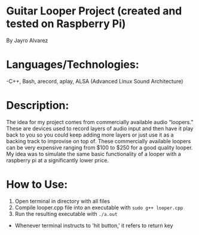 # Guitar Looper Project (created and tested on Raspberry Pi)
By Jayro Alvarez
# Languages/Technologies:
-C++, Bash, arecord, aplay, ALSA (Advanced Linux Sound Architecture)
# Description:
The idea for my project comes from commercially available audio “loopers.” These are
devices used to record layers of audio input and then have it play back to you so you could keep
adding more layers or just use it as a backing track to improvise on top of. These commercially
available loopers can be very expensive ranging from $100 to $250 for a good quality looper.
My idea was to simulate the same basic functionality of a looper with a raspberry pi at a
significantly lower price.
# How to Use:
1. Open terminal in directory with all files
2. Compile looper.cpp file into an executable with ```sudo g++ looper.cpp```
3. Run the resulting executable with ```./a.out```
* Whenever terminal instructs to 'hit button,' it refers to return key

